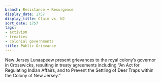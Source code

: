 ```yaml
---
branch: Resistance + Resurgence
display_date: 1757
display_title: Claim vs. NJ
sort_date: 1757
tags:
- activism
- treaties
- colonial governments
title: Public Grievance
---
```


New Jersey Lunaapeew present grievances to the royal colony’s governor in Crosswicks, resulting in treaty agreements including “An Act for Regulating Indian Affairs, and to Prevent the Settling of Deer Traps within the Colony of New Jersey.” 
